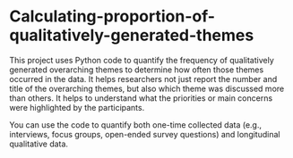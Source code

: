 # Calculating-proportion-of-qualitatively-generated-themes
This project uses Python code to quantify the frequency of qualitatively generated overarching themes to determine how often those themes occurred in the data. It helps researchers not just report the number and title of the overarching themes, but also which theme was discussed more than others. It helps to understand what the priorities or main concerns were highlighted by the participants. 

You can use the code to quantify both one-time collected data (e.g., interviews, focus groups, open-ended survey questions) and longitudinal qualitative data. 
